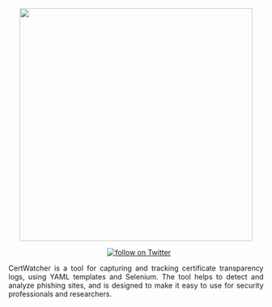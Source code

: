 
<p align="center">
  <img width="460" height="auto" src="https://user-images.githubusercontent.com/110246050/215688266-a8aacee4-9e47-4f9a-92d1-961b61812ec4.png">
</p>

<p align="center">
<a href="#"><img src="https://img.shields.io/badge/contributors-1-green" alt=""></a>
<a href="#"><img src="https://img.shields.io/badge/developing-stable-green" alt=""></a>
<a href="#"><img src="https://img.shields.io/badge/version-1.0.0-blue" alt=""></a>
<a href="https://twitter.com/intent/follow?screen_name=drfabiocastro">
<img src="https://img.shields.io/twitter/follow/drfabiocastro?style=social&logo=twitter" alt="follow on Twitter"></a>
</p>

<p align="justify">
CertWatcher is a tool for capturing and tracking certificate transparency logs, using YAML templates and Selenium. The tool helps to detect and analyze phishing sites, and is designed to make it easy to use for security professionals and researchers.
</p>
